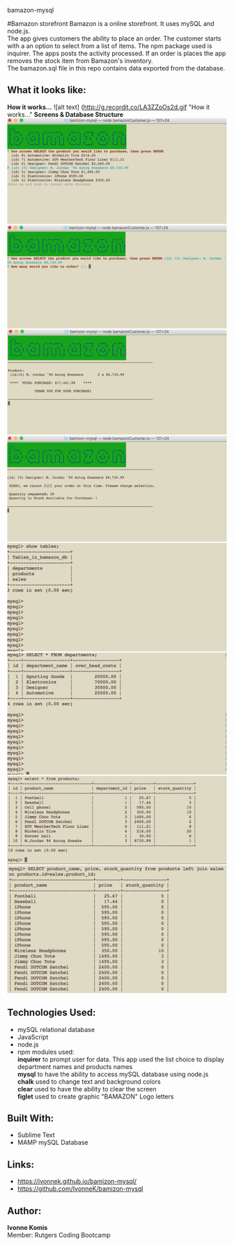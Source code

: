 bamazon-mysql 

#Bamazon storefront
Bamazon is a online storefront. It uses mySQL and node.js.<br> 
The app gives customers the ability to place an order. The customer starts with a an option to select from a list of items. The npm package used is inquirer. The apps posts the activity processed. If an order is places the app removes the stock item from Bamazon's inventory.<br>
The bamazon.sql file in this repo contains data exported from the database.<br>

## What it looks like:
**How it works...**
![alt text] (http://g.recordit.co/LA3ZZoOs2d.gif "How it works..."
**Screens & Database Structure**
![alt text](screenshots/bamazonScreen1.png "bamazon Product Choice Selection screen")
![alt text](screenshots/bamazonScreen2.png "bamazon Quantity screen")
![alt text](screenshots/bamazonScreen3.png "bamazon Thank you for your purchase screen")
![alt text](screenshots/bamazonScreen4.png "bamazon Unable to fill your order screen")
![alt text](screenshots/bamazon_db-tables.png "bamazon database tables")
![alt text](screenshots/departments-table.png "departments table")
![alt text](screenshots/products-table.png "products table")
![alt text](screenshots/sales-table.png "sales table (products LEFT JOIN with sales)")


## Technologies Used: 
- mySQL relational database
- JavaScript 
- node.js 
- npm modules used:<br>
**inquirer** to prompt user for data. This app used the list choice to display department names and products names<br>
**mysql** to have the ability to access mySQL database using node.js<br>
**chalk** used to change text and background colors<br>
**clear** used to have the ability to clear the screen<br>
**figlet** used to create graphic "BAMAZON" Logo letters<br> 


## Built With:
* Sublime Text 
* MAMP mySQL Database

## Links: 	
- https://ivonnek.github.io/bamizon-mysql/<br>
- https://github.com/IvonneK/bamizon-mysql

## Author: 
**Ivonne Komis**<br>
Member: Rutgers Coding Bootcamp
